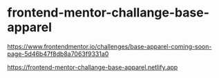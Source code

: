 # frontend-mentor-challange-base-apparel
https://www.frontendmentor.io/challenges/base-apparel-coming-soon-page-5d46b47f8db8a7063f9331a0

https://frontend-mentor-challange-base-apparel.netlify.app

